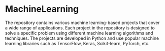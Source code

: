 # MachineLearning

The repository contains various machine learning-based projects that cover a wide range of applications. 
Each project in the repository is designed to solve a specific problem using different machine learning algorithms and techniques. 
The projects are developed in Python and use popular machine learning libraries such as TensorFlow, Keras, Scikit-learn, PyTorch, etc.
